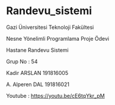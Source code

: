 # Randevu_sistemi

Gazi Üniversitesi 
Teknoloji Fakültesi

Nesne Yönelimli Programlama
Proje Ödevi

Hastane Randevu Sistemi

Grup No : 54

Kadir ARSLAN 191816005

A. Alperen DAL 191816021

Youtube : https://youtu.be/cE6tqYkr_pM
